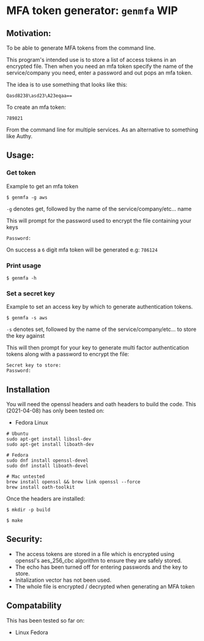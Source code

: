 # MFA token generator: `genmfa` WIP

## Motivation:

To be able to generate MFA tokens from the command line.

This program's intended use is to store a list of access tokens in an encrypted file. Then when you need an mfa token specify the name of the service/company you need, enter a password and out pops an mfa token.

The idea is to use something that looks like this:
```
Qasd8238\asd23\A23eqaa==
```

To create an mfa token:

```
789821
```

From the command line for multiple services. As an alternative to something like Authy.

## Usage:

### Get token

Example to get an mfa token

```
$ genmfa -g aws
```

`-g` denotes get, followed by the name of the service/company/etc... name

This will prompt for the password used to encrypt the file containing your keys

```
Password: 
```

On success a `6` digit mfa token will be generated e.g: `786124`

### Print usage

```
$ genmfa -h
```

### Set a secret key

Example to set an access key by which to generate authentication tokens.

```
$ genmfa -s aws
```

`-s` denotes set, followed by the name of the service/company/etc... to store the key against

This will then prompt for your key to generate multi factor authentication tokens along with a password to encrypt the file:

```
Secret key to store: 
Password: 
```


## Installation

You will need the openssl headers and oath headers to build the code. This (2021-04-08) has only been tested on:
- Fedora Linux

```
# Ubuntu
sudo apt-get install libssl-dev
sudo apt-get install liboath-dev

# Fedora
sudo dnf install openssl-devel
sudo dnf install liboath-devel

# Mac untested
brew install openssl && brew link openssl --force
brew install oath-toolkit
```

Once the headers are installed:

```
$ mkdir -p build

$ make
```

## Security: 

- The access tokens are stored in a file which is encrypted using openssl's aes_256_cbc algorithm to ensure they are safely stored.
- The echo has been turned off for entering passwords and the key to store.
- Initalization vector has not been used.
- The whole file is encrypted / decrypted when generating an MFA token


## Compatability

This has been tested so far on:
- Linux Fedora
